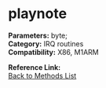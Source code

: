# playnote

**Parameters:** byte;  
**Category:** IRQ routines  
**Compatibility:** X86, M1ARM  

**Reference Link:**  
[Back to Methods List](../../SUMMARY.md)
